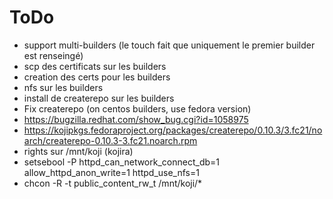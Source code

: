 # ToDo

* support multi-builders (le touch fait que uniquement le premier builder est renseingé)
* scp des certificats sur les builders
* creation des certs pour les builders
* nfs sur les builders
* install de createrepo sur les builders
 * Fix createrepo (on centos builders, use fedora version)
 * https://bugzilla.redhat.com/show_bug.cgi?id=1058975
 * https://kojipkgs.fedoraproject.org/packages/createrepo/0.10.3/3.fc21/noarch/createrepo-0.10.3-3.fc21.noarch.rpm
* rights sur /mnt/koji (kojira)
 * setsebool -P httpd_can_network_connect_db=1 allow_httpd_anon_write=1 httpd_use_nfs=1
 * chcon -R -t public_content_rw_t /mnt/koji/*
